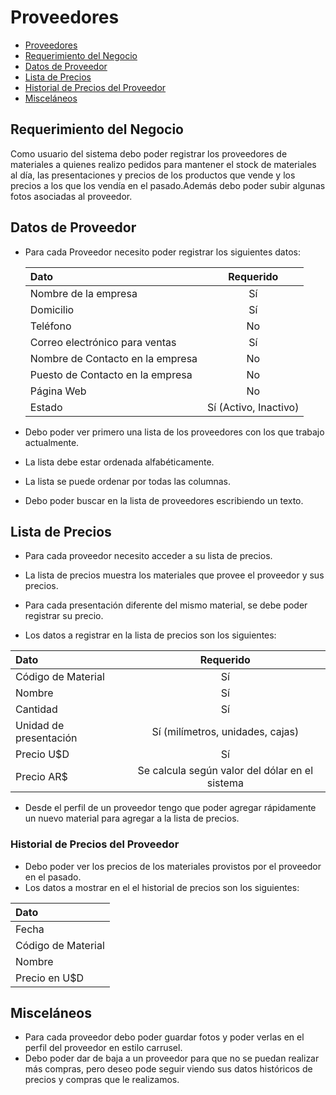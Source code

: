 <a name='proveedores'></a>

# Proveedores

  - [Proveedores](#proveedores)
  - [Requerimiento del Negocio](#requerimiento-del-negocio)
  - [Datos de Proveedor](#datos-de-proveedor)
  - [Lista de Precios](#lista-de-precios)
  - [Historial de Precios del Proveedor](#historial-de-precios-del-proveedor)
  - [Misceláneos](#misceláneos)

<a name='requerimiento-del-negocio'></a>

## Requerimiento del Negocio

 Como usuario del sistema debo poder registrar los proveedores de materiales a quienes realizo pedidos para mantener el stock de materiales al día, las presentaciones y precios de los  productos que vende y los precios a los que los vendía en el pasado.Además debo poder subir algunas fotos asociadas al proveedor.

<a name='datos-de-proveedor'></a>

## Datos de Proveedor

- Para cada Proveedor necesito poder registrar los siguientes datos:
  
  | Dato                 | Requerido |
  | :--                  | :--: |
  | Nombre de la empresa | Sí |
  | Domicilio            | Sí |
  | Teléfono             | No |
  | Correo electrónico para ventas | Sí |
  | Nombre de Contacto en la empresa | No |
  | Puesto de Contacto en la empresa | No |
  | Página Web | No |
  | Estado | Sí (Activo, Inactivo) |

- Debo poder ver primero una lista de los proveedores con los que trabajo actualmente.
- La lista debe estar ordenada alfabéticamente.
- La lista se puede ordenar por todas las columnas.
- Debo poder buscar en la lista de proveedores escribiendo un texto.

<a name='lista-de-precios'></a>

## Lista de Precios
- Para cada proveedor necesito acceder a su lista de precios.
- La lista de precios muestra los materiales que provee el proveedor y sus precios.
- Para cada presentación diferente del mismo material, se debe poder registrar su precio.
  
  
- Los datos a registrar en la lista de precios son los siguientes:

| Dato | Requerido |
| :--  | :--:      |
| Código de Material | Sí|
| Nombre | Sí |
| Cantidad | Sí |
| Unidad de presentación | Sí (milímetros, unidades, cajas) |
| Precio U$D| Sí |
| Precio AR$| Se calcula según valor del dólar en el sistema|

- Desde el perfil de un proveedor tengo que poder agregar rápidamente un nuevo material para agregar a la lista de precios.

<a name='historial-de-precios-del-proveedor'></a>

### Historial de Precios del Proveedor
- Debo poder ver los precios de los materiales provistos por el proveedor en el pasado.
- Los datos a mostrar en el el historial de precios son los siguientes:

| Dato | 
| :--  |
| Fecha |
| Código de Material |
| Nombre |
| Precio en U$D |

<a name='misceláneos'></a>
## Misceláneos
  
- Para cada proveedor debo poder guardar fotos y poder verlas en el perfil del proveedor en estilo carrusel.
- Debo poder dar de baja a un proveedor para que no se puedan realizar más compras, pero deseo pode seguir viendo sus datos históricos de precios y compras que le realizamos.
  
  